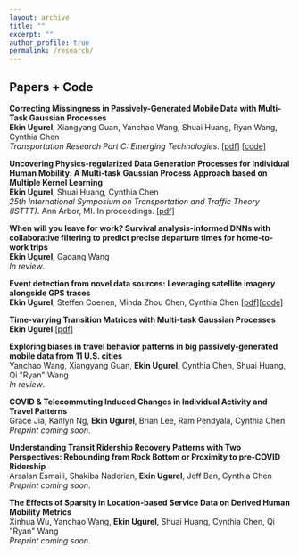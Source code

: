 ```yaml
---
layout: archive
title: ""
excerpt: ""
author_profile: true
permalink: /research/
---
```


## Papers + Code

**Correcting Missingness in Passively-Generated Mobile Data with Multi-Task Gaussian Processes**   
**Ekin Ugurel**, Xiangyang Guan, Yanchao Wang, Shuai Huang, Ryan Wang, Cynthia Chen  
*Transportation Research Part C: Emerging Technologies*. [[pdf]](https://authors.elsevier.com/a/1ij85,M0mRV96z) [[code]](https://github.com/ekinugurel/GPSImpute)

**Uncovering Physics-regularized Data Generation Processes for Individual Human Mobility: A Multi-task Gaussian Process Approach based on Multiple Kernel Learning**           
**Ekin Ugurel**, Shuai Huang, Cynthia Chen   
*25th International Symposium on Transportation and Traffic Theory (ISTTT)*. Ann Arbor, MI. In proceedings. [[pdf]](https://limos.engin.umich.edu/isttt25/wp-content/uploads/sites/3/sites/4/2024/06/ISTTT25-proceedings-015-min.pdf)

**When will you leave for work? Survival analysis-informed DNNs with collaborative filtering to predict precise departure times for home-to-work trips**          
**Ekin Ugurel**, Gaoang Wang      
*In review*.

**Event detection from novel data sources: Leveraging satellite imagery alongside GPS traces**        
**Ekin Ugurel**, Steffen Coenen, Minda Zhou Chen, Cynthia Chen [[pdf]](https://arxiv.org/abs/2401.10890)[[code]](https://github.com/ekinugurel/SatMobFusion)

**Time-varying Transition Matrices with Multi-task Gaussian Processes**        
**Ekin Ugurel** [[pdf]](https://arxiv.org/abs/2306.11772)

**Exploring biases in travel behavior patterns in big passively-generated mobile data from 11 U.S. cities**          
Yanchao Wang, Xiangyang Guan, **Ekin Ugurel**, Cynthia Chen, Shuai Huang, Qi "Ryan" Wang        
*In review*.

**COVID & Telecommuting Induced Changes in Individual Activity and Travel Patterns**      
Grace Jia, Kaitlyn Ng, **Ekin Ugurel**, Brian Lee, Ram Pendyala, Cynthia Chen        
*Preprint coming soon*.

**Understanding Transit Ridership Recovery Patterns with Two Perspectives: Rebounding from Rock Bottom or Proximity to pre-COVID Ridership**      
Arsalan Esmaili, Shakiba Naderian, **Ekin Ugurel**, Jeff Ban, Cynthia Chen              
*Preprint coming soon*. 

**The Effects of Sparsity in Location-based Service Data on Derived Human Mobility Metrics**              
Xinhua Wu, Yanchao Wang, **Ekin Ugurel**, Shuai Huang, Cynthia Chen, Qi "Ryan" Wang      
*Preprint coming soon*.



